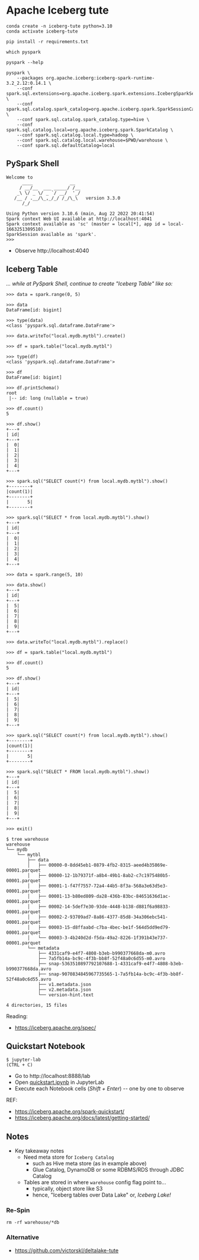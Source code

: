 # Apache Iceberg tute

```
conda create -n iceberg-tute python=3.10
conda activate iceberg-tute

pip install -r requirements.txt

which pyspark

pyspark --help

pyspark \
    --packages org.apache.iceberg:iceberg-spark-runtime-3.2_2.12:0.14.1 \
    --conf spark.sql.extensions=org.apache.iceberg.spark.extensions.IcebergSparkSessionExtensions \
    --conf spark.sql.catalog.spark_catalog=org.apache.iceberg.spark.SparkSessionCatalog \
    --conf spark.sql.catalog.spark_catalog.type=hive \
    --conf spark.sql.catalog.local=org.apache.iceberg.spark.SparkCatalog \
    --conf spark.sql.catalog.local.type=hadoop \
    --conf spark.sql.catalog.local.warehouse=$PWD/warehouse \
    --conf spark.sql.defaultCatalog=local
```


## PySpark Shell

```
Welcome to
      ____              __
     / __/__  ___ _____/ /__
    _\ \/ _ \/ _ `/ __/  '_/
   /__ / .__/\_,_/_/ /_/\_\   version 3.3.0
      /_/

Using Python version 3.10.6 (main, Aug 22 2022 20:41:54)
Spark context Web UI available at http://localhost:4041
Spark context available as 'sc' (master = local[*], app id = local-1663251309510).
SparkSession available as 'spark'.
>>>
```

- Observe http://localhost:4040


## Iceberg Table

_... while at PySpark Shell, continue to create "Iceberg Table" like so:_

```
>>> data = spark.range(0, 5)

>>> data
DataFrame[id: bigint]

>>> type(data)
<class 'pyspark.sql.dataframe.DataFrame'>

>>> data.writeTo("local.mydb.mytbl").create()

>>> df = spark.table("local.mydb.mytbl")

>>> type(df)
<class 'pyspark.sql.dataframe.DataFrame'>

>>> df
DataFrame[id: bigint]

>>> df.printSchema()
root
 |-- id: long (nullable = true)

>>> df.count()
5

>>> df.show()
+---+
| id|
+---+
|  0|
|  1|
|  2|
|  3|
|  4|
+---+

>>> spark.sql("SELECT count(*) from local.mydb.mytbl").show()
+--------+
|count(1)|
+--------+
|       5|
+--------+

>>> spark.sql("SELECT * from local.mydb.mytbl").show()
+---+
| id|
+---+
|  0|
|  1|
|  2|
|  3|
|  4|
+---+

>>> data = spark.range(5, 10)

>>> data.show()
+---+
| id|
+---+
|  5|
|  6|
|  7|
|  8|
|  9|
+---+

>>> data.writeTo("local.mydb.mytbl").replace()

>>> df = spark.table("local.mydb.mytbl")

>>> df.count()
5

>>> df.show()
+---+
| id|
+---+
|  5|
|  6|
|  7|
|  8|
|  9|
+---+

>>> spark.sql("SELECT count(*) from local.mydb.mytbl").show()
+--------+
|count(1)|
+--------+
|       5|
+--------+

>>> spark.sql("SELECT * FROM local.mydb.mytbl").show()
+---+
| id|
+---+
|  5|
|  6|
|  7|
|  8|
|  9|
+---+

>>> exit()
```

```
$ tree warehouse
warehouse
└── mydb
    └── mytbl
        ├── data
        │   ├── 00000-0-8dd45eb1-0879-4fb2-8315-aeed4b35869e-00001.parquet
        │   ├── 00000-12-1b79371f-a8b4-49b1-8ab2-c7c1975480b5-00001.parquet
        │   ├── 00001-1-f47f7557-72a4-44b5-8f3a-568a3e63d5e3-00001.parquet
        │   ├── 00001-13-b80ed809-da28-436b-83bc-84651636d1ac-00001.parquet
        │   ├── 00002-14-5def7e30-93de-4448-b138-d881f6a98833-00001.parquet
        │   ├── 00002-2-93709ad7-8a86-4377-85d8-34a306ebc541-00001.parquet
        │   ├── 00003-15-d8ffaabd-c7ba-4bec-be1f-564d5dd9ed79-00001.parquet
        │   └── 00003-3-4b240d2d-f5da-49a2-8226-1f391b43e737-00001.parquet
        └── metadata
            ├── 4331caf9-e4f7-4808-b3eb-b990377668da-m0.avro
            ├── 7a5fb14a-bc9c-4f3b-bb8f-52f48a0c6d55-m0.avro
            ├── snap-5363510897792107688-1-4331caf9-e4f7-4808-b3eb-b990377668da.avro
            ├── snap-9070834845967735565-1-7a5fb14a-bc9c-4f3b-bb8f-52f48a0c6d55.avro
            ├── v1.metadata.json
            ├── v2.metadata.json
            └── version-hint.text

4 directories, 15 files
```

Reading:

- https://iceberg.apache.org/spec/

## Quickstart Notebook

```
$ jupyter-lab
(CTRL + C)
```

- Go to http://localhost:8888/lab
- Open [quickstart.ipynb](quickstart.ipynb) in JupyterLab
- Execute each Notebook cells (_Shift + Enter_) -- one by one to observe

REF:

- https://iceberg.apache.org/spark-quickstart/
- https://iceberg.apache.org/docs/latest/getting-started/

## Notes

- Key takeaway notes 
  - Need meta store for `Iceberg Catalog`
    - such as Hive meta store (as in example above) 
    - Glue Catalog, DynamoDB or some RDBMS/RDS through JDBC Catalog
  - Tables are stored in where `warehouse` config flag point to... 
    - typically, object store like S3 
    - hence, "Iceberg tables over Data Lake" or, _Iceberg Lake!_

### Re-Spin

```
rm -rf warehouse/*db
```

### Alternative

- https://github.com/victorskl/deltalake-tute
